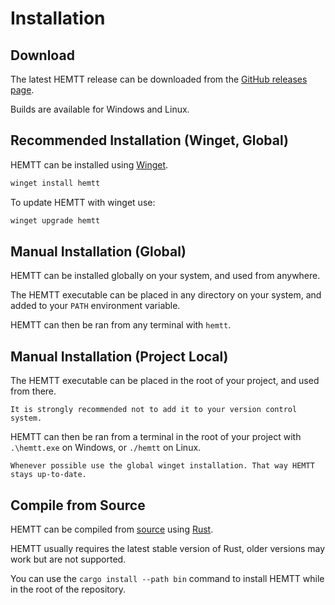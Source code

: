 # Installation

## Download

The latest HEMTT release can be downloaded from the [GitHub releases page](https://github.com/brettmayson/HEMTT/releases).

Builds are available for Windows and Linux.

## Recommended Installation (Winget, Global)

HEMTT can be installed using [Winget](https://github.com/microsoft/winget-cli).

```powershell
winget install hemtt
```

To update HEMTT with winget use:

```powershell
winget upgrade hemtt
```

## Manual Installation (Global)

HEMTT can be installed globally on your system, and used from anywhere.

The HEMTT executable can be placed in any directory on your system, and added to your `PATH` environment variable.

HEMTT can then be ran from any terminal with `hemtt`.

## Manual Installation (Project Local)

The HEMTT executable can be placed in the root of your project, and used from there. 

```admonish warning
It is strongly recommended not to add it to your version control system.
```

HEMTT can then be ran from a terminal in the root of your project with `.\hemtt.exe` on Windows, or `./hemtt` on Linux.

```admonish note
Whenever possible use the global winget installation. That way HEMTT stays up-to-date.
```

## Compile from Source

HEMTT can be compiled from [source](https://github.com/brettmayson/HEMTT) using [Rust](https://www.rust-lang.org/).

HEMTT usually requires the latest stable version of Rust, older versions may work but are not supported.

You can use the `cargo install --path bin` command to install HEMTT while in the root of the repository.
